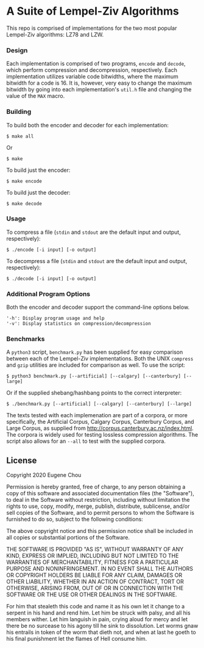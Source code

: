 # A Suite of Lempel-Ziv Algorithms

This repo is comprised of implementations for the two most popular Lempel-Ziv
algorithms: LZ78 and LZW.

### Design

Each implementation is comprised of two programs, ```encode``` and ```decode```,
which perform compression and decompression, respectively. Each implementation
utilizes variable code bitwidths, where the maximum bitwidth for a code is 16.
It is, however, very easy to change the maximum bitwidth by going into each
implementation's ```util.h``` file and changing the value of the ```MAX```
macro.

### Building

To build both the encoder and decoder for each implementation:

    $ make all

Or

    $ make

To build just the encoder:

    $ make encode

To build just the decoder:

    $ make decode

### Usage

To compress a file (```stdin``` and ```stdout``` are the default input and
output, respectively):

    $ ./encode [-i input] [-o output]

To decompress a file (```stdin``` and ```stdout``` are the default input and
output, respectively):

    $ ./decode [-i input] [-o output]


### Additional Program Options

Both the encoder and decoder support the command-line options below.

    '-h': Display program usage and help
    '-v': Display statistics on compression/decompression

### Benchmarks

A ```python3``` script, ```benchmark.py``` has been supplied for easy comparison
between each of the Lempel-Ziv implementations. Both the UNIX ```compress``` and
```gzip``` utilities are included for comparison as well. To use the script:

    $ python3 benchmark.py [--artificial] [--calgary] [--canterbury] [--large]

Or if the supplied shebang/hashbang points to the correct interpreter:

    $ ./benchmark.py [--artificial] [--calgary] [--canterbury] [--large]

The texts tested with each implemenation are part of a corpora, or more
specifically, the Artificial Corpus, Calgary Corpus, Canterbury Corpus, and
Large Corpus, as supplied from http://corpus.canterbury.ac.nz/index.html. The
corpora is widely used for testing lossless compression algorithms. The script
also allows for an ```--all``` to test with the supplied corpora.

## License

Copyright 2020 Eugene Chou

Permission is hereby granted, free of charge, to any person obtaining a copy of
this software and associated documentation files (the "Software"), to deal in
the Software without restriction, including without limitation the rights to
use, copy, modify, merge, publish, distribute, sublicense, and/or sell copies of
the Software, and to permit persons to whom the Software is furnished to do so,
subject to the following conditions:

The above copyright notice and this permission notice shall be included in all
copies or substantial portions of the Software.

THE SOFTWARE IS PROVIDED "AS IS", WITHOUT WARRANTY OF ANY KIND, EXPRESS OR
IMPLIED, INCLUDING BUT NOT LIMITED TO THE WARRANTIES OF MERCHANTABILITY,
FITNESS FOR A PARTICULAR PURPOSE AND NONINFRINGEMENT. IN NO EVENT SHALL THE
AUTHORS OR COPYRIGHT HOLDERS BE LIABLE FOR ANY CLAIM, DAMAGES OR OTHER
LIABILITY, WHETHER IN AN ACTION OF CONTRACT, TORT OR OTHERWISE, ARISING FROM,
OUT OF OR IN CONNECTION WITH THE SOFTWARE OR THE USE OR OTHER DEALINGS IN THE
SOFTWARE.

For him that stealeth this code and name it as his own let it change to a
serpent in his hand and rend him. Let him be struck with palsy, and
all his members wither. Let him languish in pain, crying aloud for
mercy and let there be no surcease to his agony till he sink to
dissolution. Let worms gnaw his entrails in token of the worm
that dieth not, and when at last he goeth to his final punishment
let the flames of Hell consume him.
